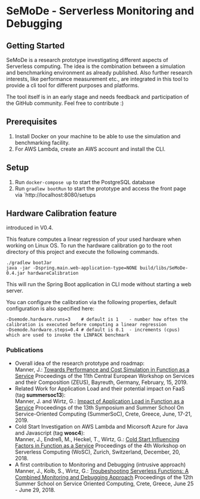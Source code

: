 # SeMoDe - Serverless Monitoring and Debugging

## Getting Started

SeMoDe is a research prototype investigating different aspects of Serverless computing. The idea is the combination
between a simulation and benchmarking environment as already published. Also further research interests, like
performance measurement etc., are integrated in this tool to provide a cli tool for different purposes and platforms.

The tool itself is in an early stage and needs feedback and participation of the GitHub community. Feel free to
contribute :)

## Prerequisites

1. Install Docker on your machine to be able to use the simulation and benchmarking facility.
2. For AWS Lambda, create an AWS account and install the CLI.

## Setup

1. Run `docker-compose up` to start the PostgreSQL database
2. Run `gradlew bootRun` to start the prototype and access the front page via `http://localhost:8080/setups

## Hardware Calibration feature

introduced in V0.4.

This feature computes a linear regression of your used hardware when working on Linux OS. To run the hardware
calibration go to the root directory of this project and execute the following commands.

```
./gradlew bootJar
java -jar -Dspring.main.web-application-type=NONE build/libs/SeMoDe-0.4.jar hardwareCalibration
```

This will run the Spring Boot application in CLI mode without starting a web server.

You can configure the calibration via the following properties, default configuration is also specified here:

``` 
-Dsemode.hardware.runs=3    # default is 1    - number how often the calibration is executed before computing a linear regression
-Dsemode.hardware.steps=0.4 # default is 0.1  - increments (cpus) which are used to invoke the LINPACK benchmark
```

### Publications

- Overall idea of the research prototype and roadmap: <br/>
  Manner,
  J.: [Towards Performance and Cost Simulation in Function as a Service](https://www.researchgate.net/publication/331174539_Towards_Performance_and_Cost_Simulation_in_Function_as_a_Service)
  Proceedings of the 11th Central European Workshop on Services and their Composition (ZEUS), Bayreuth, Germany,
  February, 15, 2019.
- Related Work for Application Load and their potential impact on FaaS (tag **summersoc13**): <br/>
  Manner, J. and Wirtz,
  G.: [Impact of Application Load in Function as a Service](https://www.researchgate.net/publication/335691397_Impact_of_Application_Load_in_Function_as_a_Service)
  Proceedings of the 13th Symposium and Summer School On Service-Oriented Computing (SummerSoC), Crete, Greece, June,
  17-21, 2019.
- Cold Start Investigation on AWS Lambda and Micorsoft Azure for Java and Javascript (tag **wosc4**): <br/>
  Manner, J., Endreß, M., Heckel, T., Wirtz,
  G.: [Cold Start Influencing Factors in Function as a Service](https://www.researchgate.net/publication/328450988_Cold_Start_Influencing_Factors_in_Function_as_a_Service)
  Proceedings of the 4th Workshop on Serverless Computing (WoSC), Zurich, Switzerland, December, 20, 2018.
- A first contribution to Monitoring and Debugging (intrusive approach) <br/>Manner, J., Kolb, S., Wirtz,
  G.: [Troubeshooting Serverless Functions: A Combined Monitoring and Debugging Approach](https://www.researchgate.net/publication/330915584_Troubleshooting_Serverless_functions_a_combined_monitoring_and_debugging_approach)
  Proceedings of the 12th Summer School on Service Oriented Computing, Crete, Greece, June 25 - June 29, 2018.
